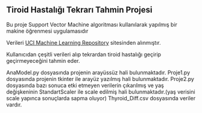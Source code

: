 ## Tiroid Hastalığı Tekrarı Tahmin Projesi

Bu proje Support Vector Machine algoritması kullanılarak yapılmış bir makine öğrenmesi uygulamasıdır

Verileri [UCI Machine Learning Repository](https://archive.ics.uci.edu/dataset/915/differentiated+thyroid+cancer+recurrence) sitesinden alınmıştır.

Kullanıcıdan çeşitli verileri alıp tekrardan tiroid hastalığı geçirip geçirmeyeceğini tahmin eder.

AnaModel.py dosyasında projenin arayüssüz hali bulunmaktadır.
Proje1.py dosyasında projenin tkinter ile arayüz yazılmış hali bulunmaktadır.
Proje2.py dosyasında bazı sonuca etki etmeyen verilerin çıkarılmış ve yaş değişkeninin StandartScaler ile scale edilmiş hali bulunmaktadır.(yaş verisini scale yapınca sonuçlarda sapma oluyor)
Thyroid_Diff.csv dosyasında veriler vardır.

